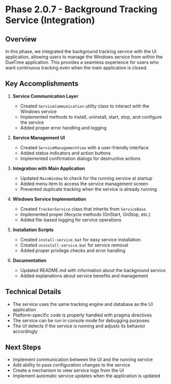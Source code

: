 # Phase 2.0.7 - Background Tracking Service (Integration)

## Overview

In this phase, we integrated the background tracking service with the UI application, allowing users to manage the Windows service from within the DueTime application. This provides a seamless experience for users who want continuous tracking even when the main application is closed.

## Key Accomplishments

1. **Service Communication Layer**
   - Created `ServiceCommunication` utility class to interact with the Windows service
   - Implemented methods to install, uninstall, start, stop, and configure the service
   - Added proper error handling and logging

2. **Service Management UI**
   - Created `ServiceManagementView` with a user-friendly interface
   - Added status indicators and action buttons
   - Implemented confirmation dialogs for destructive actions

3. **Integration with Main Application**
   - Updated `MainWindow` to check for the running service at startup
   - Added menu item to access the service management screen
   - Prevented duplicate tracking when the service is already running

4. **Windows Service Implementation**
   - Created `TrackerService` class that inherits from `ServiceBase`
   - Implemented proper lifecycle methods (OnStart, OnStop, etc.)
   - Added file-based logging for service operations

5. **Installation Scripts**
   - Created `install-service.bat` for easy service installation
   - Created `uninstall-service.bat` for service removal
   - Added proper privilege checks and error handling

6. **Documentation**
   - Updated README.md with information about the background service
   - Added explanations about service benefits and management

## Technical Details

- The service uses the same tracking engine and database as the UI application
- Platform-specific code is properly handled with pragma directives
- The service can be run in console mode for debugging purposes
- The UI detects if the service is running and adjusts its behavior accordingly

## Next Steps

- Implement communication between the UI and the running service
- Add ability to pass configuration changes to the service
- Create a mechanism to view service logs from the UI
- Implement automatic service updates when the application is updated 